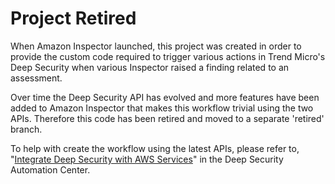 # Project Retired

When Amazon Inspector launched, this project was created in order to provide the custom code required to trigger various actions in Trend Micro's Deep Security when various Inspector raised a finding related to an assessment. 

Over time the Deep Security API has evolved and more features have been added to Amazon Inspector that makes this workflow trivial using the two APIs. Therefore this code has been retired and moved to a separate 'retired' branch.

To help with create the workflow using the latest APIs, please refer to, "[Integrate Deep Security with AWS Services](https://automation.deepsecurity.trendmicro.com/article/12_1/integrate-deep-security-with-aws-services?platform=dsaas)" in the Deep Security Automation Center.